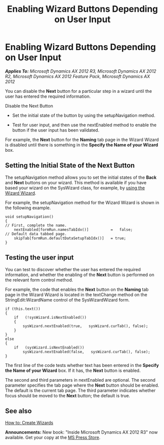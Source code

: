 ﻿---
title: Enabling Wizard Buttons Depending on User Input
TOCTitle: Enabling Wizard Buttons Depending on User Input
ms:assetid: f45e00bc-744b-4368-8bb2-35b5cd23ae74
ms:mtpsurl: https://msdn.microsoft.com/en-us/library/Aa887805(v=AX.60)
ms:contentKeyID: 35253505
ms.date: 05/18/2015
mtps_version: v=AX.60
---

# Enabling Wizard Buttons Depending on User Input 


_**Applies To:** Microsoft Dynamics AX 2012 R3, Microsoft Dynamics AX 2012 R2, Microsoft Dynamics AX 2012 Feature Pack, Microsoft Dynamics AX 2012_

You can disable the **Next** button for a particular step in a wizard until the user has entered the required information.

Disable the Next Button

  - Set the initial state of the button by using the setupNavigation method.

  - Test for user input, and then use the nextEnabled method to enable the button if the user input has been validated.

For example, the **Next** button for the **Naming** tab page in the Wizard Wizard is disabled until there is something in the **Specify the Name of your Wizard** box.

## Setting the Initial State of the Next Button

The setupNavigation method allows you to set the initial states of the **Back** and **Next** buttons on your wizard. This method is available if you have based your wizard on the SysWizard class, for example, by [using the Wizard Wizard](how-to-create-wizards.md).

For example, the setupNavigation method for the Wizard Wizard is shown in the following example.

    void setupNavigation()
    {
    // First, complete the name.
        nextEnabled[formRun.namesTabIdx()]          =   false; 
    // Default data tabbed page.
        skipTab[formRun.defaultDataSetupTabIdx()]   = true;  
    }

## Testing the user input

You can test to discover whether the user has entered the required information, and whether the enabling of the **Next** button is performed on the relevant form control method.

For example, the code that enables the **Next** button on the **Naming** tab page in the Wizard Wizard is located in the textChange method on the StringEdit:WizardName control of the SysWizardWizard form.

    if (this.text())
    {
        if   (!sysWizard.isNextEnabled())
        {
            sysWizard.nextEnabled(true,   sysWizard.curTab(), false);
        }
    }
    else
    {
        if   (sysWizard.isNextEnabled())
            sysWizard.nextEnabled(false,   sysWizard.curTab(), false);
    }

The first line of the code tests whether text has been entered in the **Specify the Name of your Wizard** box. If it has, the **Next** button is enabled.

The second and third parameters in nextEnabled are optional. The second parameter specifies the tab page where the **Next** button should be enabled. The default is the current tab page. The third parameter indicates whether focus should be moved to the **Next** button; the default is true.

## See also

[How to: Create Wizards](how-to-create-wizards.md)

  
**Announcements:** New book: "Inside Microsoft Dynamics AX 2012 R3" now available. Get your copy at the [MS Press Store](https://www.microsoftpressstore.com/store/inside-microsoft-dynamics-ax-2012-r3-9780735685109).


